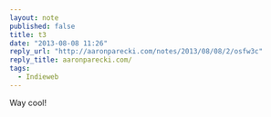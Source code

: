 ```yaml
---
layout: note
published: false
title: t3
date: "2013-08-08 11:26"
reply_url: "http://aaronparecki.com/notes/2013/08/08/2/osfw3c"
reply_title: aaronparecki.com/
tags: 
  - Indieweb
---
```


Way cool!